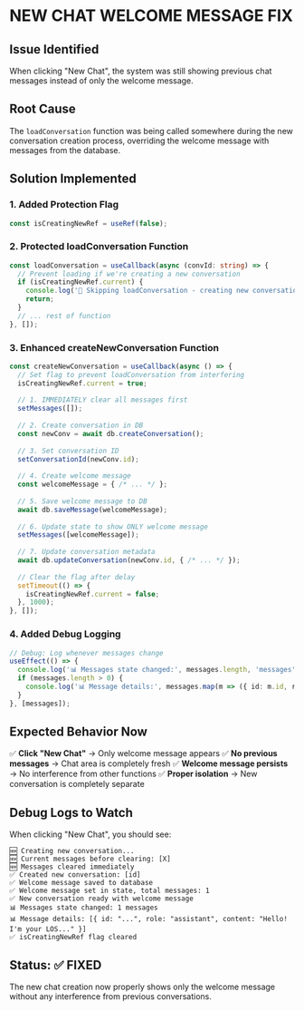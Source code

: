 # NEW CHAT WELCOME MESSAGE FIX

## Issue Identified
When clicking "New Chat", the system was still showing previous chat messages instead of only the welcome message.

## Root Cause
The `loadConversation` function was being called somewhere during the new conversation creation process, overriding the welcome message with messages from the database.

## Solution Implemented

### 1. Added Protection Flag
```typescript
const isCreatingNewRef = useRef(false);
```

### 2. Protected loadConversation Function
```typescript
const loadConversation = useCallback(async (convId: string) => {
  // Prevent loading if we're creating a new conversation
  if (isCreatingNewRef.current) {
    console.log('🚫 Skipping loadConversation - creating new conversation');
    return;
  }
  // ... rest of function
}, []);
```

### 3. Enhanced createNewConversation Function
```typescript
const createNewConversation = useCallback(async () => {
  // Set flag to prevent loadConversation from interfering
  isCreatingNewRef.current = true;
  
  // 1. IMMEDIATELY clear all messages first
  setMessages([]);
  
  // 2. Create conversation in DB
  const newConv = await db.createConversation();
  
  // 3. Set conversation ID
  setConversationId(newConv.id);
  
  // 4. Create welcome message
  const welcomeMessage = { /* ... */ };
  
  // 5. Save welcome message to DB
  await db.saveMessage(welcomeMessage);
  
  // 6. Update state to show ONLY welcome message
  setMessages([welcomeMessage]);
  
  // 7. Update conversation metadata
  await db.updateConversation(newConv.id, { /* ... */ });
  
  // Clear the flag after delay
  setTimeout(() => {
    isCreatingNewRef.current = false;
  }, 1000);
}, []);
```

### 4. Added Debug Logging
```typescript
// Debug: Log whenever messages change
useEffect(() => {
  console.log('📊 Messages state changed:', messages.length, 'messages');
  if (messages.length > 0) {
    console.log('📊 Message details:', messages.map(m => ({ id: m.id, role: m.role, content: m.content.substring(0, 30) + '...' })));
  }
}, [messages]);
```

## Expected Behavior Now

✅ **Click "New Chat"** → Only welcome message appears
✅ **No previous messages** → Chat area is completely fresh
✅ **Welcome message persists** → No interference from other functions
✅ **Proper isolation** → New conversation is completely separate

## Debug Logs to Watch

When clicking "New Chat", you should see:
```
🆕 Creating new conversation...
🆕 Current messages before clearing: [X]
🆕 Messages cleared immediately
✅ Created new conversation: [id]
✅ Welcome message saved to database
✅ Welcome message set in state, total messages: 1
✅ New conversation ready with welcome message
📊 Messages state changed: 1 messages
📊 Message details: [{ id: "...", role: "assistant", content: "Hello! I'm your LOS..." }]
✅ isCreatingNewRef flag cleared
```

## Status: ✅ FIXED

The new chat creation now properly shows only the welcome message without any interference from previous conversations.
